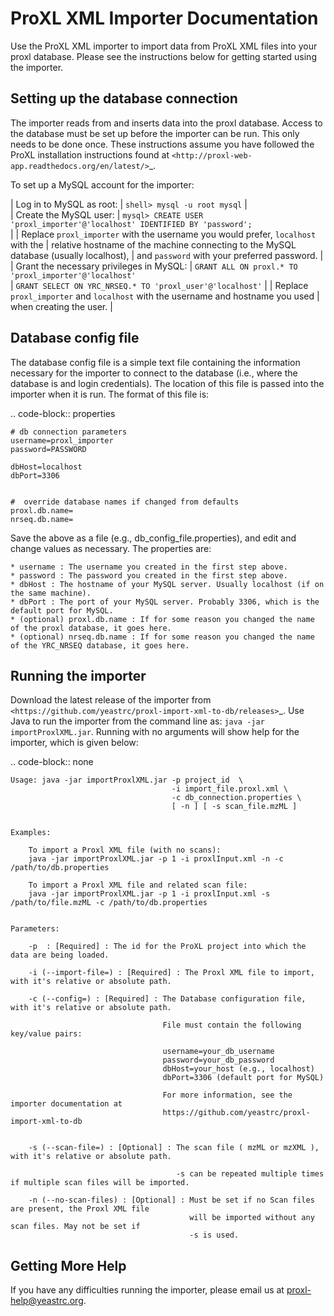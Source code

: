 ProXL XML Importer Documentation
==============================================

Use the ProXL XML importer to import data from ProXL XML files into your proxl database.
Please see the instructions below for getting started using the importer.

Setting up the database connection
----------------------------------
The importer reads from and inserts data into the proxl database.
Access to the database must be set up before the importer can be run.
This only needs to be done once. These instructions assume you have
followed the ProXL installation instructions found at
`<http://proxl-web-app.readthedocs.org/en/latest/>`_.

To set up a MySQL account for the importer:

|	Log in to MySQL as root:
|	``shell> mysql -u root mysql``
|	
|	Create the MySQL user:
|	``mysql> CREATE USER 'proxl_importer'@'localhost' IDENTIFIED BY 'password';``	
|
|	Replace ``proxl_importer`` with the username you would prefer, ``localhost`` with the
|	relative hostname of the machine connecting to the MySQL database (usually localhost),
|	and ``password`` with your preferred password.
|
|	Grant the necessary privileges in MySQL:
|	``GRANT ALL ON proxl.* TO 'proxl_importer'@'localhost'``	
|	``GRANT SELECT ON YRC_NRSEQ.* TO 'proxl_user'@'localhost'``
|
|	Replace ``proxl_importer`` and ``localhost`` with the username and hostname you used
|	when creating the user.
|


Database config file
----------------------------------
The database config file is a simple text file containing the information necessary for the
importer to connect to the database (i.e., where the database is and login credentials). The
location of this file is passed into the importer when it is run. The format of this file is:

.. code-block:: properties
	
	# db connection parameters
	username=proxl_importer
	password=PASSWORD
	
	dbHost=localhost
	dbPort=3306
	
	
	#  override database names if changed from defaults
	proxl.db.name=
	nrseq.db.name=

Save the above as a file (e.g., db_config_file.properties), and edit and change values as necessary.
The properties are:

    * username : The username you created in the first step above.
    * password : The password you created in the first step above.
    * dbHost : The hostname of your MySQL server. Usually localhost (if on the same machine).
    * dbPort : The port of your MySQL server. Probably 3306, which is the default port for MySQL.
    * (optional) proxl.db.name : If for some reason you changed the name of the proxl database, it goes here.
    * (optional) nrseq.db.name : If for some reason you changed the name of the YRC_NRSEQ database, it goes here.


Running the importer
------------------------------
Download the latest release of the importer from `<https://github.com/yeastrc/proxl-import-xml-to-db/releases>`_. Use
Java to run the importer from the command line as: ``java -jar importProxlXML.jar``. Running with no arguments will
show help for the importer, which is given below:

.. code-block:: none

	Usage: java -jar importProxlXML.jar -p project_id  \
	                                    -i import_file.proxl.xml \
	                                    -c db_connection.properties \
	                                    [ -n ] [ -s scan_file.mzML ]
									  	
	
	Examples:
	
	    To import a Proxl XML file (with no scans):
	    java -jar importProxlXML.jar -p 1 -i proxlInput.xml -n -c /path/to/db.properties
	
	    To import a Proxl XML file and related scan file:
	    java -jar importProxlXML.jar -p 1 -i proxlInput.xml -s /path/to/file.mzML -c /path/to/db.properties
		
		
	Parameters:
	
	    -p  : [Required] : The id for the ProXL project into which the data are being loaded.
	
	    -i (--import-file=) : [Required] : The Proxl XML file to import, with it's relative or absolute path.
		
	    -c (--config=) : [Required] : The Database configuration file, with it's relative or absolute path.
	    
	                                  File must contain the following key/value pairs:
	                                  
	                                  username=your_db_username
	                                  password=your_db_password
	                                  dbHost=your_host (e.g., localhost)
	                                  dbPort=3306 (default port for MySQL)
	                                  
	                                  For more information, see the importer documentation at
	                                  https://github.com/yeastrc/proxl-import-xml-to-db
	
		
	    -s (--scan-file=) : [Optional] : The scan file ( mzML or mzXML ), with it's relative or absolute path.
									  
	                                     -s can be repeated multiple times if multiple scan files will be imported.
									  
	    -n (--no-scan-files) : [Optional] : Must be set if no Scan files are present, the Proxl XML file
	                                        will be imported without any scan files. May not be set if
	                                        -s is used.
										
Getting More Help
------------------
If you have any difficulties running the importer, please email us at proxl-help@yeastrc.org.


